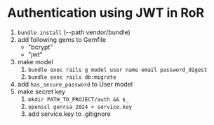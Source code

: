 # Authentication using JWT in RoR

1. `bundle install` (--path vendor/bundle)
2. add following gems to Gemfile
   - "bcrypt"
   - "jwt"
3. make model
   1. `bundle exec rails g model user name email password_digest`
   2. `bundle exec rails db:migrate`
4. add `has_secure_password` to User model
5. make secret key
   1. `mkdir PATH_TO_PROJECT/auth && $_`
   2. `openssl genrsa 2024 > service.key`
   3. add service.key to .gitignore
